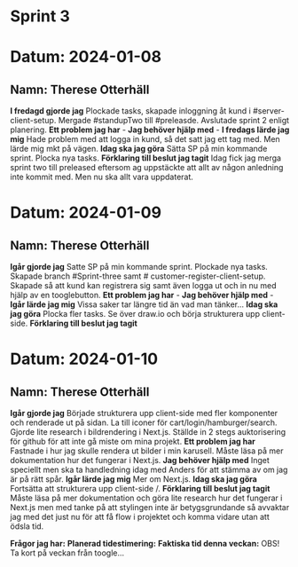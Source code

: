 # Sprint 3

# Datum: 2024-01-08

## Namn: Therese Otterhäll

**I fredagd gjorde jag** Plockade tasks, skapade inloggning åt kund i #server-client-setup. Mergade #standupTwo till #preleasde. Avslutade sprint 2 enligt planering.
**Ett problem jag har** -
**Jag behöver hjälp med** -
**I fredags lärde jag mig** Hade problem med att logga in kund, så det satt jag ett tag med. Men lärde mig mkt på vägen.
**Idag ska jag göra** Sätta SP på min kommande sprint. Plocka nya tasks.
**Förklaring till beslut jag tagit** Idag fick jag merga sprint two till preleased eftersom ag uppstäckte att allt av någon anledning inte kommit med. Men nu ska allt vara uppdaterat.

# Datum: 2024-01-09

## Namn: Therese Otterhäll

**Igår gjorde jag** Satte SP på min kommande sprint. Plockade nya tasks. Skapade branch #Sprint-three samt # customer-register-client-setup. Skapade så att kund kan registrera sig samt även logga ut och in nu med hjälp av en tooglebutton.
**Ett problem jag har** -
**Jag behöver hjälp med** -
**Igår lärde jag mig** Vissa saker tar längre tid än vad man tänker...
**Idag ska jag göra** Plocka fler tasks. Se över draw.io och börja strukturera upp client-side.
**Förklaring till beslut jag tagit**

# Datum: 2024-01-10

## Namn: Therese Otterhäll

**Igår gjorde jag** Började strukturera upp client-side med fler komponenter och renderade ut på sidan. La till iconer för cart/login/hamburger/search. Gjorde lite research i bildrendering i Next.js. Ställde in 2 stegs auktorisering för github för att inte gå miste om mina projekt.
**Ett problem jag har** Fastnade i hur jag skulle rendera ut bilder i min karusell. Måste läsa på mer dokumentation hur det fungerar i Next.js.
**Jag behöver hjälp med** Inget speciellt men ska ta handledning idag med Anders för att stämma av om jag är på rätt spår.
**Igår lärde jag mig** Mer om Next.js.
**Idag ska jag göra** Fortsätta att strukturera upp client-side /.
**Förklaring till beslut jag tagit** Måste läsa på mer dokumentation och göra lite research hur det fungerar i Next.js men med tanke på att stylingen inte är betygsgrundande så avvaktar jag med det just nu för att få flow i projektet och komma vidare utan att ödsla tid.

**Frågor jag har:**
**Planerad tidestimering:**
**Faktiska tid denna veckan:**
OBS! Ta kort på veckan från toogle...
